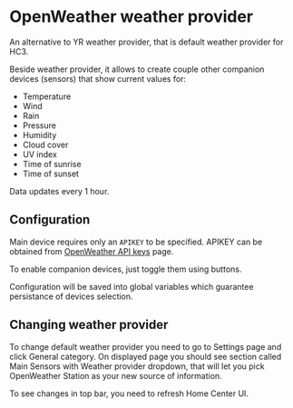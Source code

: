 # OpenWeather weather provider

An alternative to YR weather provider, that is default weather provider for HC3.

Beside weather provider, it allows to create couple other companion  devices (sensors) that show current values for:
* Temperature
* Wind
* Rain
* Pressure
* Humidity
* Cloud cover
* UV index
* Time of sunrise
* Time of sunset

Data updates every 1 hour.

## Configuration

Main device requires only an `APIKEY` to be specified.
APIKEY can be obtained from [OpenWeather API keys](https://home.openweathermap.org/api_keys) page.

To enable companion devices, just toggle them using buttons. 

Configuration will be saved into global variables which guarantee persistance of devices selection.

## Changing weather provider

To change default weather provider you need to go to Settings page and click General category. 
On displayed page you should see section called Main Sensors with Weather provider dropdown, that will let you pick OpenWeather Station as your new source of information.

To see changes in top bar, you need to refresh Home Center UI.
